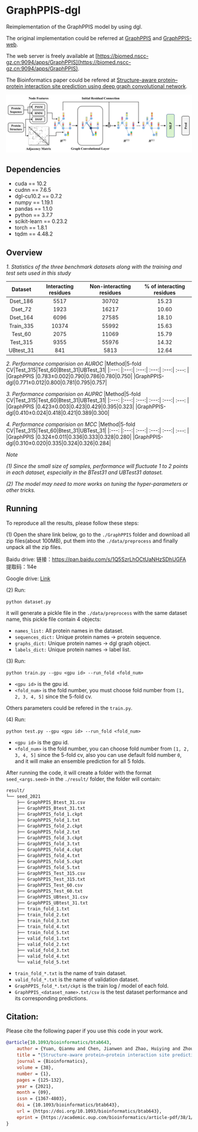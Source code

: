 # GraphPPIS-dgl

Reimplementation of the GraphPPIS model by using dgl.

The original implementation could be referred at [GraphPPIS](https://github.com/yuanqm55/GraphPPIS) and [GraphPPIS-web](https://github.com/biomed-AI/GraphPPIS).

The web server is freely available at [https://biomed.nscc-gz.cn:9094/apps/GraphPPIS](https://biomed.nscc-gz.cn:9094/apps/GraphPPIS).

The Bioinformatics paper could be refered at [Structure-aware protein–protein interaction site prediction using deep graph convolutional network](https://doi.org/10.1093/bioinformatics/btab643).

![GraphPPIS_framework](./framework.png)

## Dependencies
+ cuda == 10.2
+ cudnn == 7.6.5
+ dgl-cu10.2 == 0.7.2
+ numpy == 1.19.1
+ pandas == 1.1.0
+ python == 3.7.7
+ scikit-learn == 0.23.2
+ torch == 1.8.1
+ tqdm == 4.48.2

## Overview

*1. Statistics of the three benchmark datasets along with the training and test sets used in this study*

|Dataset|Interacting residues|Non-interacting residues|% of interacting residues|
|:---:  |:---:               |:---:                   |:---:                    |
|Dset_186|5517|30702|15.23|
|Dset_72 |1923|16217|10.60|
|Dset_164|6096|27585|18.10|
|Train_335|10374|55992|15.63|
|Test_60 |2075|11069|15.79|
|Test_315|9355|55976|14.32|
|UBtest_31|841|5813 |12.64|

*2. Performance comparision on AUROC*
|Method|5-fold CV|Test_315|Test_60|Btest_31|UBTest_31|
|:---: |:---:| :---:| :---:| :---:| :---: |
|GraphPPIS    |0.783±0.002|0.790|0.786|0.780|0.750|
|GraphPPIS-dgl|0.771±0.012|0.800|0.781|0.795|0.757|

*3. Performance comparision on AUPRC*
|Method|5-fold CV|Test_315|Test_60|Btest_31|UBTest_31|
|:---: |:---:| :---:| :---:| :---:| :---: |
|GraphPPIS    |0.423±0.003|0.423|0.429|0.395|0.323|
|GraphPPIS-dgl|0.410±0.024|0.418|0.421|0.389|0.300|

*4. Performance comparision on MCC*
|Method|5-fold CV|Test_315|Test_60|Btest_31|UBTest_31|
|:---: |:---:| :---:| :---:| :---:| :---: |
|GraphPPIS    |0.324±0.011|0.336|0.333|0.328|0.280|
|GraphPPIS-dgl|0.310±0.020|0.335|0.324|0.326|0.284|

*Note*

*(1) Since the small size of samples, performance will fluctuate 1 to 2 points in each dataset, especially in the BTest31 and UBTest31 dataset.*

*(2) The model may need to more works on tuning the hyper-parameters or other tricks.*

## Running

To reproduce all the results, please follow these steps:

(1) Open the share link below, go to the `./GraphPPIS` folder and download all zip files(about 100MB), put them into the `./data/preprocess` and finally unpack all the zip files.

Baidu drive: 链接：https://pan.baidu.com/s/1Q5SzrLhOCtUaNHzSDhUGFA 提取码：1l4e 

Google drive: [Link](https://drive.google.com/drive/folders/1sCi6KAMnIg4iaRD3yZxo58_fwBaqFSWT?usp=sharing)

(2) Run:

`python dataset.py`

it will generate a pickle file in the `./data/preprocess` with the same dataset name, this pickle file contain 4 objects:

+ `names_list:` All protein names in the dataset.
+ `sequences_dict:` Unique protein names -> protein sequence.
+ `graphs_dict:` Unique protein names -> dgl graph object.
+ `labels_dict:` Unique protein names -> label list.

(3) Run:

`python train.py --gpu <gpu id> --run_fold <fold_num>`

+ `<gpu id>` is the gpu id.
+ `<fold_num>` is the fold number, you must choose fold number from `[1, 2, 3, 4, 5]` since the 5-fold cv.

Others parameters could be refered in the `train.py`.

(4) Run:

`python test.py --gpu <gpu id> --run_fold <fold_num>`

+ `<gpu id>` is the gpu id.
+ `<fold_num>` is the fold number, you can choose fold number from `[1, 2, 3, 4, 5]` since the 5-fold cv, also you can use default fold number `0`, and it will make an ensemble prediction for all 5 folds.

After running the code, it will create a folder with the format `seed_<args.seed>` in the `./result/` folder, the folder will contain:

```
result/
└── seed_2021
    ├── GraphPPIS_Btest_31.csv
    ├── GraphPPIS_Btest_31.txt
    ├── GraphPPIS_fold_1.ckpt
    ├── GraphPPIS_fold_1.txt
    ├── GraphPPIS_fold_2.ckpt
    ├── GraphPPIS_fold_2.txt
    ├── GraphPPIS_fold_3.ckpt
    ├── GraphPPIS_fold_3.txt
    ├── GraphPPIS_fold_4.ckpt
    ├── GraphPPIS_fold_4.txt
    ├── GraphPPIS_fold_5.ckpt
    ├── GraphPPIS_fold_5.txt
    ├── GraphPPIS_Test_315.csv
    ├── GraphPPIS_Test_315.txt
    ├── GraphPPIS_Test_60.csv
    ├── GraphPPIS_Test_60.txt
    ├── GraphPPIS_UBtest_31.csv
    ├── GraphPPIS_UBtest_31.txt
    ├── train_fold_1.txt
    ├── train_fold_2.txt
    ├── train_fold_3.txt
    ├── train_fold_4.txt
    ├── train_fold_5.txt
    ├── valid_fold_1.txt
    ├── valid_fold_2.txt
    ├── valid_fold_3.txt
    ├── valid_fold_4.txt
    └── valid_fold_5.txt
```

+ `train_fold_*.txt` is the name of train dataset.
+ `valid_fold_*.txt` is the name of validation dataset.
+ `GraphPPIS_fold_*.txt/ckpt` is the train log / model of each fold.
+ `GraphPPIS_<dataset_name>.txt/csv` is the test dataset performance and its corresponding predictions.

## Citation:

Please cite the following paper if you use this code in your work.
```bibtex
@article{10.1093/bioinformatics/btab643,
    author = {Yuan, Qianmu and Chen, Jianwen and Zhao, Huiying and Zhou, Yaoqi and Yang, Yuedong},
    title = "{Structure-aware protein–protein interaction site prediction using deep graph convolutional network}",
    journal = {Bioinformatics},
    volume = {38},
    number = {1},
    pages = {125-132},
    year = {2021},
    month = {09},
    issn = {1367-4803},
    doi = {10.1093/bioinformatics/btab643},
    url = {https://doi.org/10.1093/bioinformatics/btab643},
    eprint = {https://academic.oup.com/bioinformatics/article-pdf/38/1/125/41890956/btab643.pdf},
}
```

